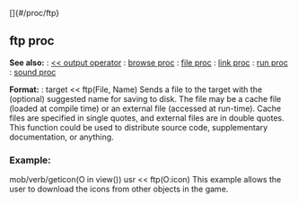 []{#/proc/ftp}
  ## ftp proc
  **See also:**
  :   [\<\< output operator](ref/operator/%3c%3c/output)
  :   [browse proc](ref/proc/browse)
  :   [file proc](ref/proc/file)
  :   [link proc](ref/proc/link)
  :   [run proc](ref/proc/run)
  :   [sound proc](ref/proc/sound)
  <!-- -->
  **Format:**
  :   target \<\< ftp(File, Name)
  Sends a file to the target with the (optional) suggested name for saving
  to disk. The file may be a cache file (loaded at compile time) or an
  external file (accessed at run-time). Cache files are specified in
  single quotes, and external files are in double quotes.
  This function could be used to distribute source code, supplementary
  documentation, or anything.
  ### Example:
  mob/verb/geticon(O in view()) usr \<\< ftp(O:icon)
  This example allows the user to download the icons from other objects in
  the game.